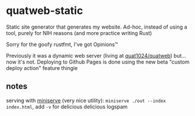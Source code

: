# quatweb-static

Static site generator that generates my website. Ad-hoc, instead of using a tool, purely for NIH reasons (and more practice writing Rust)

Sorry for the goofy rustfmt, I've got Opinions™

Previously it was a dynamic web server (living at [quat1024/quatweb](https://github.com/quat1024/quatweb)) but... now it's not. Deploying to Github Pages is done using the new beta "custom deploy action" feature thingie

## notes

serving with [miniserve](https://github.com/svenstaro/miniserve) (very nice utility): `miniserve ./out --index index.html`, add `-v` for delicious delicious logspam